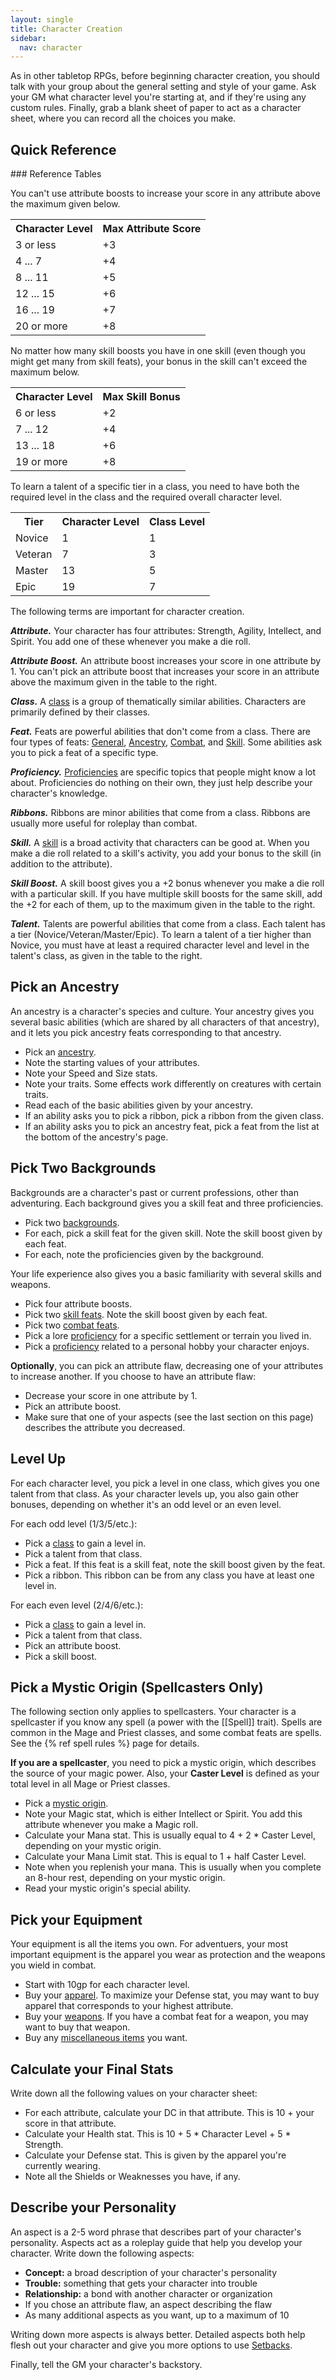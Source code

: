 ```yaml
---
layout: single
title: Character Creation
sidebar:
  nav: character
---
```


As in other tabletop RPGs, before beginning character creation, you should talk with your group about the general setting and style of your game. Ask your GM what character level you're starting at, and if they're using any custom rules. Finally, grab a blank sheet of paper to act as a character sheet, where you can record all the choices you make. 

## Quick Reference

<aside markdown=1>
### Reference Tables

You can't use attribute boosts to increase your score in any attribute above the maximum given below.

<table>
  <tr>
    <th>Character Level</th>
    <th>Max Attribute Score</th>
  </tr>
  <tr>
    <td>3 or less</td>
    <td>+3</td>
  </tr>
  <tr>
    <td>4 ... 7</td>
    <td>+4</td>
  </tr>
  <tr>
    <td>8 ... 11</td>
    <td>+5</td>
  </tr>
  <tr>
    <td>12 ... 15</td>
    <td>+6</td>
  </tr>
  <tr>
    <td>16 ... 19</td>
    <td>+7</td>
  </tr>
  <tr>
    <td>20 or more</td>
    <td>+8</td>
  </tr>
</table>

No matter how many skill boosts you have in one skill (even though you might get many from skill feats), your bonus in the skill can't exceed the maximum below.

<table>
  <tr>
    <th>Character Level</th>
    <th>Max Skill Bonus</th>
  </tr>
  <tr>
    <td>6 or less</td>
    <td>+2</td>
  </tr>
  <tr>
    <td>7 ... 12</td>
    <td>+4</td>
  </tr>
  <tr>
    <td>13 ... 18</td>
    <td>+6</td>
  </tr>
  <tr>
    <td>19 or more</td>
    <td>+8</td>
  </tr>
</table>

To learn a talent of a specific tier in a class, you need to have both the required level in the class and the required overall character level.

<table>
  <tr>
    <th>Tier</th>
    <th>Character Level</th>
    <th>Class Level</th>
  </tr>
  <tr>
    <td>Novice</td>
    <td>1</td>
    <td>1</td>
  </tr>
  <tr>
    <td>Veteran</td>
    <td>7</td>
    <td>3</td>
  </tr>
  <tr>
    <td>Master</td>
    <td>13</td>
    <td>5</td>
  </tr>
  <tr>
    <td>Epic</td>
    <td>19</td>
    <td>7</td>
  </tr>
</table>
</aside>

The following terms are important for character creation.

***Attribute.*** Your character has four attributes: Strength, Agility, Intellect, and Spirit. You add one of these whenever you make a die roll.

***Attribute Boost.*** An attribute boost increases your score in one attribute by 1. You can't pick an attribute boost that increases your score in an attribute above the maximum given in the table to the right.

***Class.*** A [class](classes.html) is a group of thematically similar abilities. Characters are primarily defined by their classes.

***Feat.*** Feats are powerful abilities that don't come from a class. There are four types of feats: [General](feats-general.html), [Ancestry](feats-ancestry.html), [Combat](feats-combat.html), and [Skill](feats-skill.html). Some abilities ask you to pick a feat of a specific type.

***Proficiency.*** [Proficiencies](proficiencies.html) are specific topics that people might know a lot about. Proficiencies do nothing on their own, they just help describe your character's knowledge.

***Ribbons.*** Ribbons are minor abilities that come from a class. Ribbons are usually more useful for roleplay than combat.

***Skill.*** A [skill](skills.html) is a broad activity that characters can be good at. When you make a die roll related to a skill's activity, you add your bonus to the skill (in addition to the attribute).

***Skill Boost.*** A skill boost gives you a +2 bonus whenever you make a die roll with a particular skill. If you have multiple skill boosts for the same skill, add the +2 for each of them, up to the maximum given in the table to the right.

***Talent.*** Talents are powerful abilities that come from a class. Each talent has a tier (Novice/Veteran/Master/Epic). To learn a talent of a tier higher than Novice, you must have at least a required character level and level in the talent's class, as given in the table to the right.

## Pick an Ancestry

An ancestry is a character's species and culture. Your ancestry gives you several basic abilities (which are shared by all characters of that ancestry), and it lets you pick ancestry feats corresponding to that ancestry.
* Pick an [ancestry](ancestries.html).
* Note the starting values of your attributes.
* Note your Speed and Size stats.
* Note your traits. Some effects work differently on creatures with certain traits.
* Read each of the basic abilities given by your ancestry.
* If an ability asks you to pick a ribbon, pick a ribbon from the given class.
* If an ability asks you to pick an ancestry feat, pick a feat from the list at the bottom of the ancestry's page.

## Pick Two Backgrounds

Backgrounds are a character's past or current professions, other than adventuring. Each background gives you a skill feat and three proficiencies.
* Pick two [backgrounds](backgrounds.html).
* For each, pick a skill feat for the given skill. Note the skill boost given by each feat.
* For each, note the proficiencies given by the background.

Your life experience also gives you a basic familiarity with several skills and weapons.
* Pick four attribute boosts.
* Pick two [skill feats](feats-skill.html). Note the skill boost given by each feat.
* Pick two [combat feats](feats-combat.html).
* Pick a lore [proficiency](proficiencies.html) for a specific settlement or terrain you lived in.
* Pick a [proficiency](proficiencies.html) related to a personal hobby your character enjoys.

**Optionally**, you can pick an attribute flaw, decreasing one of your attributes to increase another. If you choose to have an attribute flaw:
* Decrease your score in one attribute by 1.
* Pick an attribute boost.
* Make sure that one of your aspects (see the last section on this page) describes the attribute you decreased.

## Level Up

For each character level, you pick a level in one class, which gives you one talent from that class. As your character levels up, you also gain other bonuses, depending on whether it's an odd level or an even level.

For each odd level (1/3/5/etc.):
* Pick a [class](classes.html) to gain a level in.
* Pick a talent from that class.
* Pick a feat. If this feat is a skill feat, note the skill boost given by the feat.
* Pick a ribbon. This ribbon can be from any class you have at least one level in.

For each even level (2/4/6/etc.):
* Pick a [class](classes.html) to gain a level in.
* Pick a talent from that class.
* Pick an attribute boost.
* Pick a skill boost.

## Pick a Mystic Origin (Spellcasters Only)

The following section only applies to spellcasters. Your character is a spellcaster if you know any spell (a power with the [[Spell]] trait). Spells are common in the Mage and Priest classes, and some combat feats are spells. See the {% ref spell rules %} page for details.

**If you are a spellcaster**, you need to pick a mystic origin, which describes the source of your magic power. Also, your **Caster Level** is defined as your total level in all Mage or Priest classes.
* Pick a [mystic origin](mystic-origins.html).
* Note your Magic stat, which is either Intellect or Spirit. You add this attribute whenever you make a Magic roll.
* Calculate your Mana stat. This is usually equal to 4 + 2 * Caster Level, depending on your mystic origin.
* Calculate your Mana Limit stat. This is equal to 1 + half Caster Level.
* Note when you replenish your mana. This is usually when you complete an 8-hour rest, depending on your mystic origin.
* Read your mystic origin's special ability.

## Pick your Equipment

Your equipment is all the items you own. For adventuers, your most important equipment is the apparel you wear as protection and the weapons you wield in combat.
* Start with 10gp for each character level.
* Buy your [apparel](equipment-combat.html#apparel). To maximize your Defense stat, you may want to buy apparel that corresponds to your highest attribute.
* Buy your [weapons](equipment-combat.html#weapons). If you have a combat feat for a weapon, you may want to buy that weapon.
* Buy any [miscellaneous items](equipment-misc.html) you want.

## Calculate your Final Stats

Write down all the following values on your character sheet:
* For each attribute, calculate your DC in that attribute. This is 10 + your score in that attribute.
* Calculate your Health stat. This is 10 + 5 * Character Level + 5 * Strength.
* Calculate your Defense stat. This is given by the apparel you're currently wearing.
* Note all the Shields or Weaknesses you have, if any.

## Describe your Personality

An aspect is a 2-5 word phrase that describes part of your character's personality. Aspects act as a roleplay guide that help you develop your character. Write down the following aspects:
* **Concept:** a broad description of your character's personality
* **Trouble:** something that gets your character into trouble
* **Relationship:** a bond with another character or organization
* If you chose an attribute flaw, an aspect describing the flaw
* As many additional aspects as you want, up to a maximum of 10

Writing down more aspects is always better. Detailed aspects both help flesh out your character and give you more options to use [Setbacks](narrative-rules#setbacks).

Finally, tell the GM your character's backstory.

<script type="module" src="{% link assets/js/roll-me-one.js %}"></script>
